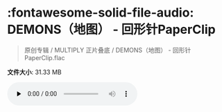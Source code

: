 # :fontawesome-solid-file-audio: DEMONS（地图） - 回形针PaperClip

> 原创专辑 / MULTIPLY 正片叠底 / DEMONS（地图） - 回形针PaperClip.flac

**文件大小**: 31.33 MB

<audio preload="none" controls><source src="https://file.hsyhx.top/原创专辑/MULTIPLY_正片叠底/DEMONS（地图） - 回形针PaperClip.flac" type="audio/mpeg">您的浏览器不支持此音频格式</audio>